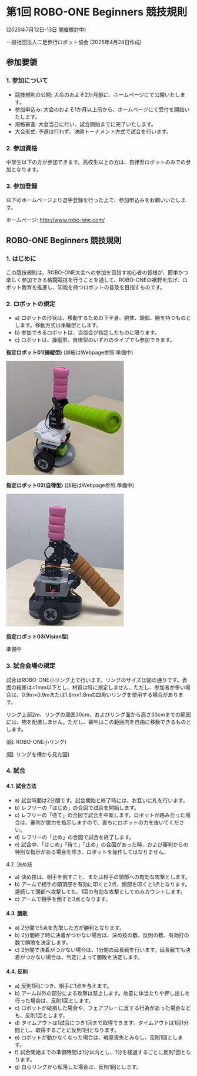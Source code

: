 # 第1回 ROBO-ONE Beginners 競技規則

(2025年7月12日-13日 開催検討中)

一般社団法人二足歩行ロボット協会 (2025年4月24日作成)

## 参加要領
### 1. 参加について

- 競技規則の公開: 大会のおよそ2か月前に、ホームページにて公開いたします。
- 参加申込み: 大会のおよそ1か月以上前から、ホームページにて受付を開始いたします。
- 規格審査: 大会当日に行い、試合開始までに完了いたします。
- 大会形式: 予選は行わず、決勝トーナメント方式で試合を行います。

### 2. 参加資格

中学生以下の方が参加できます。高校生以上の方は、自律型ロボットのみでの参加となります。

### 3. 参加登録

以下のホームページより選手登録を行った上で、参加申込みをお願いいたします。

ホームページ: http://www.robo-one.com/

## ROBO-ONE Beginners 競技規則
### 1. はじめに

この競技規則は、ROBO-ONE大会への参加を目指す初心者の皆様が、簡単かつ楽しく参加できる格闘競技を行うことを通して、ROBO-ONEの裾野を広げ、ロボット教育を推進し、知能を持つロボットの普及を目指すものです。

### 2. ロボットの規定

- a) ロボットの形状は、移動するための下半身、胴体、頭部、腕を持つものとします。移動方式は車輪型とします。
- b) 参加できるロボットは、当協会が指定したものに限ります。
- c) ロボットは、操縦型、自律型のいずれのタイプでも参加できます。
   
__指定ロボット01(操縦型)__ (詳細はWebpage参照:準備中)

![robo](robo-beginner_pic/robo1.png)

__指定ロボット02(自律型)__ (詳細はWebpage参照:準備中)

![robo](robo-beginner_pic/auto1.png)

__指定ロボット03(Vision型)__

準備中

### 3. 試合会場の規定

試合はROBO-ONE小リング上で行います。リングのサイズは図の通りです。表面の段差は±1mm以下とし、材質は特に規定しません。ただし、参加者が多い場合は、0.9m×0.9mまたは1.8m×1.8mの四角いリングを使用する場合があります。

リング上部2m、リングの周囲30cm、およびリング面から高さ30cmまでの範囲には、物を配置しません。ただし、審判はこの範囲内を自由に移動できるものとします。

(図: ROBO-ONE小リング)

(図: リングを横から見た図)

### 4. 試合

#### 4.1. 試合方法

- a) 試合時間は2分間です。試合開始と終了時には、お互いに礼を行います。
- b) レフリーの「はじめ」の合図で試合を開始します。
- c) レフリーの「待て」の合図で試合を中断します。ロボットが絡み合った場合は、審判が脱力を指示しますので、直ちにロボットの力を抜いてください。
- d) レフリーの「止め」の合図で試合を終了します。
- e) 試合中、「はじめ」「待て」「止め」の合図があった時、および審判からの特別な指示がある場合を除き、ロボットを操作してはなりません。

4.2. 決め技

- a) 決め技は、相手を倒すこと、または相手の頭部への有効な攻撃とします。
- b) アームで相手の頭頂部を有効に叩くと2点、側部を叩くと1点となります。連続して頭部へ攻撃しても、1回の有効な攻撃としてのみカウントします。
- c) アームで相手を倒すと3点となります。

#### 4.3. 勝敗

- a) 2分間で5点を先取した方が勝利となります。
- b) 2分間終了時に決着がつかない場合は、決め技の数、反則の数、有効打の数で勝敗を決定します。
- c) 2分間で決着がつかない場合は、1分間の延長戦を行います。延長戦でも決着がつかない場合は、判定によって勝敗を決定します。

#### 4.4. 反則

- a) 反則1回につき、相手に1点を与えます。
- b) アーム以外の部分による攻撃は禁止します。故意に体当たりや押し出しを行った場合は、反則1回とします。
- c) ロボットが破損した場合や、フェアプレーに反する行為があった場合なども、反則1回とします。
- d) タイムアウトは1試合につき1回まで取得できます。タイムアウトは1回1分間とし、取得するごとに反則1回となります。
- e) ロボットが動かなくなった場合は、戦意喪失とみなし、反則1回とします。
- f) 試合開始までの準備時間は1分以内とし、1分を経過するごとに反則1回となります。
- g) 自らリングから転落した場合は、反則1回とします。

